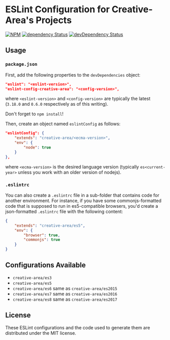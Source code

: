 ESLint Configuration for Creative-Area's Projects
=================================================

[![NPM][npm-image]][npm-url]
[![dependency Status][dependency-image]][dependency-url]
[![devDependency Status][devDependency-image]][devDependency-url]

## Usage

### `package.json`

First, add the following properties to the `devDependencies` object:

```json
"eslint": "<eslint-version>",
"eslint-config-creative-area": "<config-version>",
```

where `<eslint-version>` and `<config-version>` are typically the latest (`3.18.0` and `0.6.0` respectively as of this writing).

Don't forget to `npm install`!

Then, create an object named `eslintConfig` as follows:

```json
"eslintConfig": {
    "extends": "creative-area/<ecma-version>",
    "env": {
        "node": true
    }
},
```

where `<ecma-version>` is the desired language version (typically `es<current-year>` unless you work with an older version of nodejs). 

### `.eslintrc`

You can also create a `.eslintrc` file in a sub-folder that contains code for another environment. For instance, if you have some commonjs-formatted code that is supposed to run in es5-compatible browsers, you'd create a json-formatted `.eslintrc` file with the following content:

```json
{
    "extends": "creative-area/es5",
    "env": {
        "browser": true,
        "commonjs": true
    }
}
```

## Configurations Available

- `creative-area/es3`
- `creative-area/es5`
- `creative-area/es6` same as `creative-area/es2015`
- `creative-area/es7` same as `creative-area/es2016`
- `creative-area/es8` same as `creative-area/es2017`

## License

These ESLint configurations and the code used to generate them are distributed under the MIT license.

[dependency-image]: https://img.shields.io/david/creative-area/eslint-config.svg?style=flat-square
[dependency-url]: https://david-dm.org/creative-area/eslint-config
[devDependency-image]: https://img.shields.io/david/dev/creative-area/eslint-config.svg?style=flat-square
[devDependency-url]: https://david-dm.org/creative-area/eslint-config?type=dev
[npm-image]: https://img.shields.io/npm/v/eslint-config-creative-area.svg?style=flat-square
[npm-url]: https://npmjs.org/package/eslint-config-creative-area

